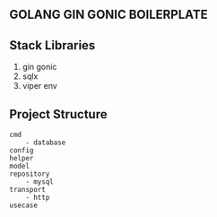 ## GOLANG GIN GONIC BOILERPLATE

## Stack Libraries
1. gin gonic
2. sqlx
3. viper env


## Project Structure

```
cmd 
    - database
config
helper
model
repository
    - mysql
transport
    - http
usecase
```